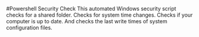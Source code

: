 #Powershell Security Check
 This automated Windows security script checks for a shared folder. Checks for system time changes. Checks if your computer is up to date. And checks the last write times of system configuration files.
